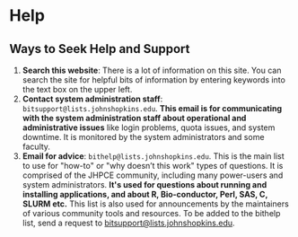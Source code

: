 # Help

## Ways to Seek Help and Support

1. **Search this website**: There is a lot of information on this site. You can search the site for helpful bits of information by entering keywords into the text box on the upper left.
3. **Contact system administration staff**: `bitsupport@lists.johnshopkins.edu`. **This email is for communicating with the system administration staff about operational and administrative issues** like login problems, quota issues, and system downtime. It is monitored by the system administrators and some faculty.
2. **Email for advice**: `bithelp@lists.johnshopkins.edu`. This is the main list to use for "how-to" or "why doesn’t this work" types of questions. It is comprised of the JHPCE community, including many power-users and system administrators. **It's used for questions about running and installing applications, and about R, Bio-conductor, Perl, SAS, C, SLURM etc.** This list is also used for announcements by the maintainers of various community tools and resources. To be added to the bithelp list, send a request to bitsupport@lists.johnshopkins.edu.

